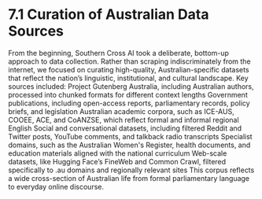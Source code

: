 # 7.1 Curation of Australian Data Sources

From the beginning, Southern Cross AI took a deliberate, bottom-up approach to data collection. Rather than scraping indiscriminately from the internet, we focused on curating high-quality, Australian-specific datasets that reflect the nation’s linguistic, institutional, and cultural landscape.
Key sources included:
Project Gutenberg Australia, including Australian authors, processed into chunked formats for different context lengths
Government publications, including open-access reports, parliamentary records, policy briefs, and legislation
Australian academic corpora, such as ICE-AUS, COOEE, ACE, and CoANZSE, which reflect formal and informal regional English
Social and conversational datasets, including filtered Reddit and Twitter posts, YouTube comments, and talkback radio transcripts
Specialist domains, such as the Australian Women's Register, health documents, and education materials aligned with the national curriculum
Web-scale datasets, like Hugging Face’s FineWeb and Common Crawl, filtered specifically to .au domains and regionally relevant sites
This corpus reflects a wide cross-section of Australian life from formal parliamentary language to everyday online discourse.
